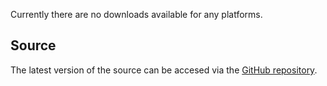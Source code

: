 Currently there are no downloads available for any platforms.
## Source
The latest version of the source can be accesed via the [GitHub repository](https://github.com/rwengine/openrw).
